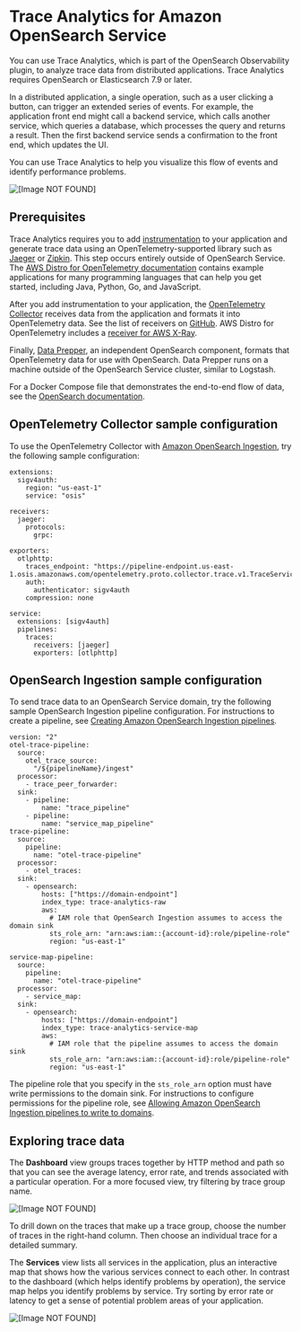 # Trace Analytics for Amazon OpenSearch Service<a name="trace-analytics"></a>

You can use Trace Analytics, which is part of the OpenSearch Observability plugin, to analyze trace data from distributed applications\. Trace Analytics requires OpenSearch or Elasticsearch 7\.9 or later\.

In a distributed application, a single operation, such as a user clicking a button, can trigger an extended series of events\. For example, the application front end might call a backend service, which calls another service, which queries a database, which processes the query and returns a result\. Then the first backend service sends a confirmation to the front end, which updates the UI\.

You can use Trace Analytics to help you visualize this flow of events and identify performance problems\.

![\[Image NOT FOUND\]](http://docs.aws.amazon.com/opensearch-service/latest/developerguide/images/ta-dashboards-trace.png)

## Prerequisites<a name="trace-prereq"></a>

Trace Analytics requires you to add [instrumentation](https://opentelemetry.io/docs/concepts/instrumenting/) to your application and generate trace data using an OpenTelemetry\-supported library such as [Jaeger](https://www.jaegertracing.io) or [Zipkin](https://zipkin.io)\. This step occurs entirely outside of OpenSearch Service\. The [AWS Distro for OpenTelemetry documentation](https://aws-otel.github.io/docs/introduction) contains example applications for many programming languages that can help you get started, including Java, Python, Go, and JavaScript\.

After you add instrumentation to your application, the [OpenTelemetry Collector](https://aws-otel.github.io/docs/getting-started/collector) receives data from the application and formats it into OpenTelemetry data\. See the list of receivers on [GitHub](https://github.com/open-telemetry/opentelemetry-collector/blob/main/receiver/README.md)\. AWS Distro for OpenTelemetry includes a [receiver for AWS X\-Ray](https://aws-otel.github.io/docs/components/x-ray-receiver)\.

Finally, [Data Prepper](https://opensearch.org/docs/latest/clients/data-prepper/index/), an independent OpenSearch component, formats that OpenTelemetry data for use with OpenSearch\. Data Prepper runs on a machine outside of the OpenSearch Service cluster, similar to Logstash\.

For a Docker Compose file that demonstrates the end\-to\-end flow of data, see the [OpenSearch documentation](https://opensearch.org/docs/latest/clients/data-prepper/get-started/)\.

## OpenTelemetry Collector sample configuration<a name="trace-otc"></a>

To use the OpenTelemetry Collector with [Amazon OpenSearch Ingestion](https://docs.aws.amazon.com/opensearch-service/latest/ingestion/ingestion.html), try the following sample configuration:

```
extensions:
  sigv4auth:
    region: "us-east-1"
    service: "osis"
 
receivers:
  jaeger:
    protocols:
      grpc:
 
exporters:
  otlphttp:
    traces_endpoint: "https://pipeline-endpoint.us-east-1.osis.amazonaws.com/opentelemetry.proto.collector.trace.v1.TraceService/Export"
    auth:
      authenticator: sigv4auth
    compression: none
 
service:
  extensions: [sigv4auth]
  pipelines:
    traces:
      receivers: [jaeger]
      exporters: [otlphttp]
```

## OpenSearch Ingestion sample configuration<a name="trace-dp"></a>

To send trace data to an OpenSearch Service domain, try the following sample OpenSearch Ingestion pipeline configuration\. For instructions to create a pipeline, see [Creating Amazon OpenSearch Ingestion pipelines](https://docs.aws.amazon.com/opensearch-service/latest/ingestion/creating-pipeline.html)\.

```
version: "2"
otel-trace-pipeline:
  source:
    otel_trace_source:
      "/${pipelineName}/ingest"
  processor:
    - trace_peer_forwarder:
  sink:
    - pipeline:
        name: "trace_pipeline"
    - pipeline:
        name: "service_map_pipeline"
trace-pipeline:
  source:
    pipeline:
      name: "otel-trace-pipeline"
  processor:
    - otel_traces:
  sink:
    - opensearch:
        hosts: ["https://domain-endpoint"]
        index_type: trace-analytics-raw
        aws:
          # IAM role that OpenSearch Ingestion assumes to access the domain sink   
          sts_role_arn: "arn:aws:iam::{account-id}:role/pipeline-role"
          region: "us-east-1"
        
service-map-pipeline:
  source:
    pipeline:
      name: "otel-trace-pipeline"
  processor:
    - service_map:
  sink:
    - opensearch:
        hosts: ["https://domain-endpoint"]
        index_type: trace-analytics-service-map
        aws:
          # IAM role that the pipeline assumes to access the domain sink   
          sts_role_arn: "arn:aws:iam::{account-id}:role/pipeline-role"
          region: "us-east-1"
```

The pipeline role that you specify in the `sts_role_arn` option must have write permissions to the domain sink\. For instructions to configure permissions for the pipeline role, see [Allowing Amazon OpenSearch Ingestion pipelines to write to domains](https://docs.aws.amazon.com/opensearch-service/latest/developerguide/pipeline-domain-access.html)\.

## Exploring trace data<a name="trace-dashboards"></a>

The **Dashboard** view groups traces together by HTTP method and path so that you can see the average latency, error rate, and trends associated with a particular operation\. For a more focused view, try filtering by trace group name\.

![\[Image NOT FOUND\]](http://docs.aws.amazon.com/opensearch-service/latest/developerguide/images/ta-dashboards-dash.png)

To drill down on the traces that make up a trace group, choose the number of traces in the right\-hand column\. Then choose an individual trace for a detailed summary\.

The **Services** view lists all services in the application, plus an interactive map that shows how the various services connect to each other\. In contrast to the dashboard \(which helps identify problems by operation\), the service map helps you identify problems by service\. Try sorting by error rate or latency to get a sense of potential problem areas of your application\.

![\[Image NOT FOUND\]](http://docs.aws.amazon.com/opensearch-service/latest/developerguide/images/ta-dashboards-services.png)